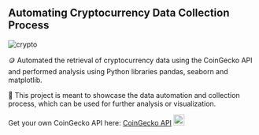 ## Automating Cryptocurrency Data Collection Process

![crypto](https://github.com/user-attachments/assets/0d7cfbc5-41b9-41aa-bd53-1ef73a03094a)

🪙 Automated the retrieval of cryptocurrency data using the CoinGecko API and performed analysis using Python libraries pandas, seaborn and matplotlib. 

🏦 This project is meant to showcase the data automation and collection process, which can be used for further analysis or visualization.

Get your own CoinGecko API here: [CoinGecko API](https://www.coingecko.com/en/api) <img src="https://github.com/user-attachments/assets/f14f21df-5fc3-4cd4-a4fd-d68313eb0d16" width=22, height=auto>

